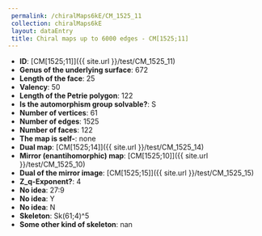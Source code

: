 ```yaml
--- 
 permalink: /chiralMaps6kE/CM_1525_11 
 collection: chiralMaps6kE
 layout: dataEntry
 title: Chiral maps up to 6000 edges - CM[1525;11]
---
```


- **ID**: [CM[1525;11]]({{ site.url }}/test/CM_1525_11)
- **Genus of the underlying surface**: 672
- **Length of the face**: 25
- **Valency**: 50
- **Length of the Petrie polygon**: 122
- **Is the automorphism group solvable?**: S
- **Number of vertices**: 61
- **Number of edges**: 1525
- **Number of faces**: 122
- **The map is self-**: none
- **Dual map**: [CM[1525;14]]({{ site.url }}/test/CM_1525_14)
- **Mirror (enantihomorphic) map**: [CM[1525;10]]({{ site.url }}/test/CM_1525_10)
- **Dual of the mirror image**: [CM[1525;15]]({{ site.url }}/test/CM_1525_15)
- **Z_q-Exponent?**: 4
- **No idea**:  27:9
- **No idea**: Y
- **No idea**: N
- **Skeleton**: Sk(61;4)^5
- **Some other kind of skeleton**: nan
